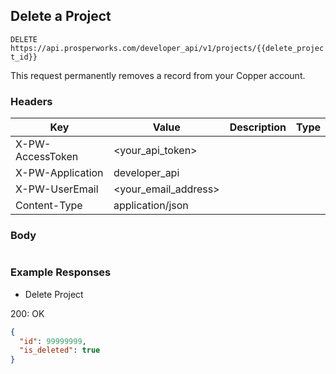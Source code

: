 ## Delete a Project

```DELETE https://api.prosperworks.com/developer_api/v1/projects/{{delete_project_id}}```

This request permanently removes a record from your Copper account.

### Headers

Key | Value | Description | Type
--- | --- | --- | ---
X-PW-AccessToken | <your_api_token> |  | 
X-PW-Application | developer_api |  | 
X-PW-UserEmail | <your_email_address> |  | 
Content-Type | application/json |  | 
### Body

```

```
### Example Responses

- Delete Project

200: OK
```json
{
  "id": 99999999,
  "is_deleted": true
}
```